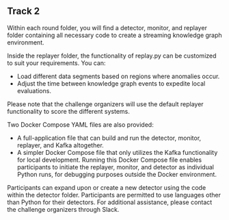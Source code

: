 ## Track 2

Within each round folder, you will find a detector, monitor, and replayer folder containing all necessary code to create a streaming knowledge graph environment.

Inside the replayer folder, the functionality of replay.py can be customized to suit your requirements. You can:

* Load different data segments based on regions where anomalies occur.
* Adjust the time between knowledge graph events to expedite local evaluations.

Please note that the challenge organizers will use the default replayer functionality to score the different systems.

Two Docker Compose YAML files are also provided:

* A full-application file that can build and run the detector, monitor, replayer, and Kafka altogether.
* A simpler Docker Compose file that only utilizes the Kafka functionality for local development. Running this Docker Compose file enables participants to initiate the replayer, monitor, and detector as individual Python runs, for debugging purposes outside the Docker environment.

Participants can expand upon or create a new detector using the code within the detector folder. Participants are permitted to use languages other than Python for their detectors. For additional assistance, please contact the challenge organizers through Slack.
